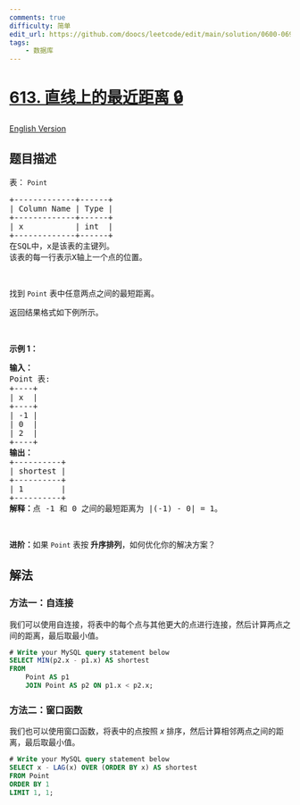 ```yaml
---
comments: true
difficulty: 简单
edit_url: https://github.com/doocs/leetcode/edit/main/solution/0600-0699/0613.Shortest%20Distance%20in%20a%20Line/README.md
tags:
    - 数据库
---
```


<!-- problem:start -->

# [613. 直线上的最近距离 🔒](https://leetcode.cn/problems/shortest-distance-in-a-line)

[English Version](/solution/0600-0699/0613.Shortest%20Distance%20in%20a%20Line/README_EN.md)

## 题目描述

<!-- description:start -->

<p>表：&nbsp;<code>Point</code></p>

<pre>
+-------------+------+
| Column Name | Type |
+-------------+------+
| x           | int  |
+-------------+------+
在SQL中，x是该表的主键列。
该表的每一行表示X轴上一个点的位置。
</pre>

<p>&nbsp;</p>

<p>找到 <code>Point</code> 表中任意两点之间的最短距离。</p>

<p>返回结果格式如下例所示。</p>

<p>&nbsp;</p>

<p><strong>示例 1：</strong></p>

<pre>
<b>输入：</b>
Point 表:
+----+
| x  |
+----+
| -1 |
| 0  |
| 2  |
+----+
<b>输出：</b>
+----------+
| shortest |
+----------+
| 1        |
+----------+
<b>解释：</b>点 -1 和 0 之间的最短距离为 |(-1) - 0| = 1。
</pre>

<p>&nbsp;</p>

<p><strong>进阶：</strong>如果 <code>Point</code> 表按 <strong>升序排列</strong>，如何优化你的解决方案？</p>

<!-- description:end -->

## 解法

<!-- solution:start -->

### 方法一：自连接

我们可以使用自连接，将表中的每个点与其他更大的点进行连接，然后计算两点之间的距离，最后取最小值。

<!-- tabs:start -->

```sql
# Write your MySQL query statement below
SELECT MIN(p2.x - p1.x) AS shortest
FROM
    Point AS p1
    JOIN Point AS p2 ON p1.x < p2.x;
```

<!-- tabs:end -->

<!-- solution:end -->

<!-- solution:start -->

### 方法二：窗口函数

我们也可以使用窗口函数，将表中的点按照 $x$ 排序，然后计算相邻两点之间的距离，最后取最小值。

<!-- tabs:start -->

```sql
# Write your MySQL query statement below
SELECT x - LAG(x) OVER (ORDER BY x) AS shortest
FROM Point
ORDER BY 1
LIMIT 1, 1;
```

<!-- tabs:end -->

<!-- solution:end -->

<!-- problem:end -->
